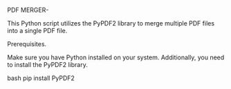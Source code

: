 PDF MERGER- 

This Python script utilizes the PyPDF2 library to merge multiple PDF files into a single PDF file. 


Prerequisites.

Make sure you have Python installed on your system. Additionally, you need to install the PyPDF2 library.

bash
pip install PyPDF2

